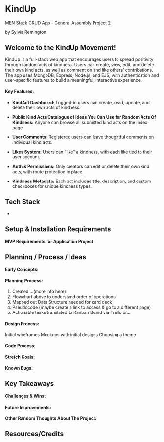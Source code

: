 # KindUp

MEN Stack CRUD App - General Assembly Project 2

by Sylvia Remington

## Welcome to the KindUp Movement!
KindUp is a full-stack web app that encourages users to spread positivity through random acts of kindness. Users can create, view, edit, and delete their own kind acts, as well as comment on and like others’ contributions. The app uses MongoDB, Express, Node.js, and EJS, with authentication and user-specific features to build a meaningful, interactive experience.


#### Key Features:

- **KindAct Dashboard:** Logged-in users can create, read, update, and delete their own acts of kindness.

- **Public Kind Acts Catalogue of Ideas You Can Use for Random Acts Of Kindness:** Anyone can browse all submitted kind acts on the index page.

- **User Comments:** Registered users can leave thoughtful comments on individual kind acts.

- **Likes System:** Users can “like” a kindness, with each like tied to their user account.

- **Auth & Permissions:** Only creators can edit or delete their own kind acts, with route protection in place.

- **Kindness Metadata:** Each act includes title, description, and custom checkboxes for unique kindness types.


## Tech Stack
- 

## Setup & Installation Requirements
#### MVP Requirements for Application Project:

## Planning / Process / Ideas

#### Early Concepts:

#### Planning Process:
1. Created ...(more info here)
2. Flowchart above to understand order of operations
3. Mapped out Data Structure needed for card deck
4. Pseudocode (maybe create a link to access & go to a different page)
5. Actionable tasks translated to Kanban Board via Trello or...

#### Design Process:
Initial wireframes
Mockups with initial designs
Choosing a theme

#### Code Process:

#### Stretch Goals:

#### Known Bugs:


## Key Takeaways
#### Challenges & Wins:
#### Future Improvements:
#### Other Random Thoughts About The Project:

## Resources/Credits

